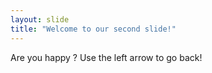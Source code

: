 ```yaml
---
layout: slide
title: "Welcome to our second slide!"
---
```

Are you happy ?
Use the left arrow to go back!

